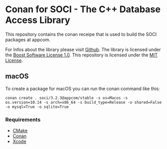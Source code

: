 # Conan for SOCI - The C++ Database Access Library

This repository contains the conan receipe that is used to build the SOCI packages at appcom.

For Infos about the library please visit [Github](https://github.com/SOCI/soci).
The library is licensed under the [Boost Software License 1.0](https://github.com/SOCI/soci/blob/master/LICENSE_1_0.txt).
This repository is licensed under the [MIT License](LICENSE).


## macOS

To create a package for macOS you can run the conan command like this:

`conan create . soci/3.2.3@appcom/stable -s os=Macos -s os.version=10.14 -s arch=x86_64 -s build_type=Release -o shared=False -o mysql=True -o sqlite=True`

### Requirements

* [CMake](https://cmake.org/)
* [Conan](https://conan.io/)
* [Xcode](https://developer.apple.com/xcode/)
